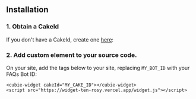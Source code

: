 
## Installation

### 1. Obtain a CakeId

If you don't have a CakeId, create one [here](https://www.datacakes.ai/): 

### 2. Add custom element to your source code.

On your site, add the tags below to your site, replacing `MY_BOT_ID` with your FAQs Bot ID:
```
<cubie-widget cakeId="MY_CAKE_ID"></cubie-widget>
<script src="https://widget-ten-rosy.vercel.app/widget.js"></script>

```
